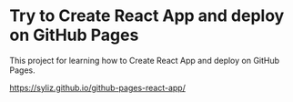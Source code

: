 # Try to Create React App and deploy on GitHub Pages

This project for learning how to Create React App and deploy on GitHub Pages.

https://syliz.github.io/github-pages-react-app/


